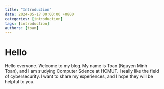 ```yaml
---
title: "Introduction"
date: 2024-05-17 00:00:00 +0800
categories: [introduction]
tags: [introduction] 
authors: [toan]
---
```


# Hello

Hello everyone. Welcome to my blog. My name is Toan (Nguyen Minh Toan), and I am studying Computer Science at HCMUT. I really like the field of cybersecurity. I want to share my experiences, and I hope they will be helpful to you.

